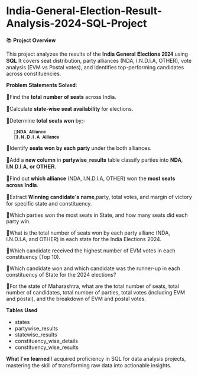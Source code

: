 # India-General-Election-Result-Analysis-2024-SQL-Project

📚 𝐏𝐫𝐨𝐣𝐞𝐜𝐭 𝐎𝐯𝐞𝐫𝐯𝐢𝐞𝐰

This project analyzes the results of the 𝐈𝐧𝐝𝐢𝐚 𝐆𝐞𝐧𝐞𝐫𝐚𝐥 𝐄𝐥𝐞𝐜𝐭𝐢𝐨𝐧𝐬 𝟐𝟎𝟐𝟒 using 𝐒𝐐𝐋
It covers seat distribution, party alliances (NDA, I.N.D.I.A, OTHER), vote analysis (EVM vs Postal votes), and identifies top-performing candidates across constituencies.

𝐏𝐫𝐨𝐛𝐥𝐞𝐦 𝐒𝐭𝐚𝐭𝐞𝐦𝐞𝐧𝐭𝐬 𝐒𝐨𝐥𝐯𝐞𝐝:

🔹Find the 𝐭𝐨𝐭𝐚𝐥 𝐧𝐮𝐦𝐛𝐞𝐫 𝐨𝐟 𝐬𝐞𝐚𝐭𝐬 across India.

🔹Calculate 𝐬𝐭𝐚𝐭𝐞-𝐰𝐢𝐬𝐞 𝐬𝐞𝐚𝐭 𝐚𝐯𝐚𝐢𝐥𝐚𝐛𝐢𝐥𝐢𝐭𝐲 for elections.

🔹Determine 𝐭𝐨𝐭𝐚𝐥 𝐬𝐞𝐚𝐭𝐬 𝐰𝐨𝐧 by;-

       🔹𝐍𝐃𝐀 𝐀𝐥𝐥𝐢𝐚𝐧𝐜𝐞
       🔹𝐈.𝐍.𝐃.𝐈.𝐀 𝐀𝐥𝐥𝐢𝐚𝐧𝐜𝐞
       
🔹Identify 𝐬𝐞𝐚𝐭𝐬 𝐰𝐨𝐧 𝐛𝐲 𝐞𝐚𝐜𝐡 𝐩𝐚𝐫𝐭𝐲 under the both alliances.

🔹Add a 𝐧𝐞𝐰 𝐜𝐨𝐥𝐮𝐦𝐧 in 𝐩𝐚𝐫𝐭𝐲𝐰𝐢𝐬𝐞_𝐫𝐞𝐬𝐮𝐥𝐭𝐬 table classify parties into  𝐍𝐃𝐀, 𝐈.𝐍.𝐃.𝐈.𝐀, 𝐨𝐫 𝐎𝐓𝐇𝐄𝐑.

🔹Find out 𝐰𝐡𝐢𝐜𝐡 𝐚𝐥𝐥𝐢𝐚𝐧𝐜𝐞 (NDA, I.N.D.I.A, OTHER) won the 𝐦𝐨𝐬𝐭 𝐬𝐞𝐚𝐭𝐬 𝐚𝐜𝐫𝐨𝐬𝐬 𝐈𝐧𝐝𝐢𝐚.

🔹Extract 𝐖𝐢𝐧𝐧𝐢𝐧𝐠 𝐜𝐚𝐧𝐝𝐢𝐝𝐚𝐭𝐞'𝐬 𝐧𝐚𝐦𝐞,party, total votes, and margin of victory for specific state and constituency.

🔹Which parties won the most seats in  State, and how many seats did each party win.

🔹What is the total number of seats won by each party allianc (NDA, I.N.D.I.A, and OTHER) in each state for the India Elections 2024.

🔹Which candidate received the highest number of EVM votes in each constituency (Top 10).

🔹Which candidate won and which candidate was the runner-up in each constituency of State for the 2024 elections?

🔹For the state of Maharashtra, what are the total number of seats, total number of candidates, total number of parties, total votes (including EVM and postal),
  and the breakdown of EVM and postal votes.



𝐓𝐚𝐛𝐥𝐞𝐬 𝐔𝐬𝐞𝐝
  - states
  - partywise_results
  - statewise_results
  - constituency_wise_details
  - constituency_wise_results

𝐖𝐡𝐚𝐭 𝐈'𝐯𝐞 𝐥𝐞𝐚𝐫𝐧𝐞𝐝
I acquired proficiency in SQL for data analysis projects, mastering the skill of transforming raw data into actionable insights.


 



